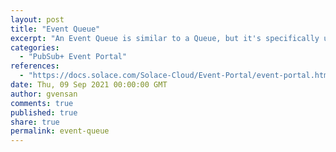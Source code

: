 ```yaml
---
layout: post
title: "Event Queue"
excerpt: "An Event Queue is similar to a Queue, but it's specifically used for Pub/Sub message exchange pattern. It does not support request/reply or point-to-point message exchange patterns."
categories:
  - "PubSub+ Event Portal"
references:
  - "https://docs.solace.com/Solace-Cloud/Event-Portal/event-portal.htm#Client"
date: Thu, 09 Sep 2021 00:00:00 GMT
author: gvensan
comments: true
published: true
share: true
permalink: event-queue
---
```

